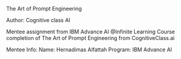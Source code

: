 The Art of Prompt Engineering

Author: Cognitive class AI

Mentee assignment from IBM Advance AI @Infinite Learning Course completion of The Art of Prompt Engineering from CognitiveClass.ai

Mentee Info:
Name: Hernadimas Alfattah
Program: IBM Advance AI
